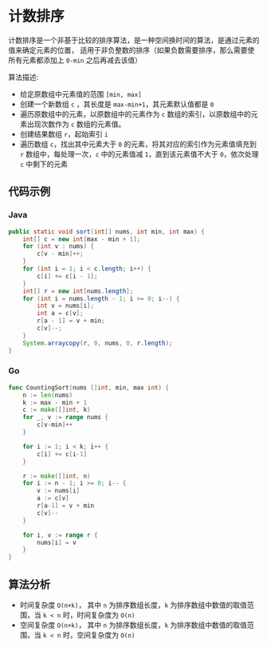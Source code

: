 # 计数排序

计数排序是一个非基于比较的排序算法，是一种空间换时间的算法，是通过元素的值来确定元素的位置， 适用于非负整数的排序（如果负数需要排序，那么需要使所有元素都添加上 `0-min` 之后再减去该值）

算法描述:

-   给定原数组中元素值的范围 `[min, max]`
-   创建一个新数组 `c` ，其长度是 `max-min+1`，其元素默认值都是 `0`
-   遍历原数组中的元素，以原数组中的元素作为 `c` 数组的索引，以原数组中的元素出现次数作为 `c` 数组的元素值。
-   创建结果数组 `r`，起始索引 `i`
-   遍历数组 `c`，找出其中元素大于 `0` 的元素，将其对应的索引作为元素值填充到 `r` 数组中，每处理一次，`c` 中的元素值减 `1`，直到该元素值不大于 `0`，依次处理 `c` 中剩下的元素

## 代码示例

<!-- tabs:start -->

### **Java**

```java
public static void sort(int[] nums, int min, int max) {
    int[] c = new int[max - min + 1];
    for (int v : nums) {
        c[v - min]++;
    }
    for (int i = 1; i < c.length; i++) {
        c[i] += c[i - 1];
    }
    int[] r = new int[nums.length];
    for (int i = nums.length - 1; i >= 0; i--) {
        int v = nums[i];
        int a = c[v];
        r[a - 1] = v + min;
        c[v]--;
    }
    System.arraycopy(r, 0, nums, 0, r.length);
}
```

### **Go**

```go
func CountingSort(nums []int, min, max int) {
	n := len(nums)
	k := max - min + 1
	c := make([]int, k)
	for _, v := range nums {
		c[v-min]++
	}

	for i := 1; i < k; i++ {
		c[i] += c[i-1]
	}

	r := make([]int, n)
	for i := n - 1; i >= 0; i-- {
		v := nums[i]
		a := c[v]
		r[a-1] = v + min
		c[v]--
	}

	for i, v := range r {
		nums[i] = v
	}
}
```

<!-- tabs:end -->

## 算法分析

-   时间复杂度 `O(n+k)`， 其中 `n` 为排序数组长度，`k` 为排序数组中数值的取值范围，当 `k < n` 时，时间复杂度为 `O(n)`
-   空间复杂度 `O(n+k)`， 其中 `n` 为排序数组长度，`k` 为排序数组中数值的取值范围，当 `k < n` 时，空间复杂度为 `O(n)`
